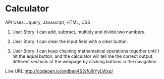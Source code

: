 # Calculator

API Uses: Jquery, Javascript, HTML, CSS


1. User Story: I can add, subtract, multiply and divide two numbers.

2. User Story: I can clear the input field with a clear button.

3. User Story: I can keep chaining mathematical operations together until I hit the equal button, and the calculator will tell me the correct output. different sections of the webpage by clicking buttons in the navigation.


Live URL:http://codepen.io/andben462/full/YyLWxq/
